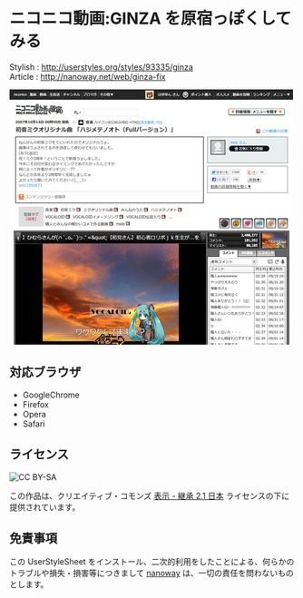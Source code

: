 # ニコニコ動画:GINZA を原宿っぽくしてみる

Stylish : <http://userstyles.org/styles/93335/ginza>  
Article : <http://nanoway.net/web/ginza-fix>

![thumbnail](nicovideo-after.jpg)

## 対応ブラウザ
- GoogleChrome
- Firefox
- Opera
- Safari

## ライセンス
![CC BY-SA](http://i.creativecommons.org/l/by-sa/3.0/88x31.png)

この作品は、クリエイティブ・コモンズ [表示 - 継承 2.1 日本](http://creativecommons.org/licenses/by-sa/2.1/jp/) ライセンスの下に提供されています。

## 免責事項
この UserStyleSheet をインストール、二次的利用をしたことによる、何らかのトラブルや損失・損害等につきまして [nanoway](http://nanoway.net) は、一切の責任を問わないものとします。
